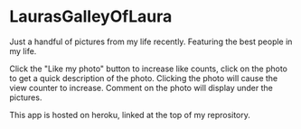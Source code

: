 # LaurasGalleyOfLaura

Just a handful of pictures from my life recently.
Featuring the best people in my life.

Click the "Like my photo" button to increase like counts, click on the photo to get a quick description of the photo.
Clicking the photo will cause the view counter to increase.
Comment on the photo will display under the pictures.

This app is hosted on heroku, linked at the top of my reprository.
